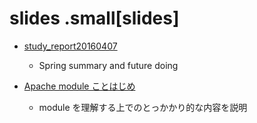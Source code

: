 # slides .small[slides]
- [study_report20160407](http://ace12358.github.io/slides/?study_report20160407.md)
    - Spring summary and future doing

- [Apache module ことはじめ](http://harasou.github.io/slides/?apache_module.md)
    - module を理解する上でのとっかかり的な内容を説明
